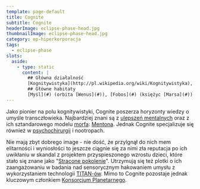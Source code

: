 ```yaml
---
template: page-default
title: Cognite
subtitle: Cognite
headerImage: eclipse-phase-head.jpg
thumbnailImage: eclipse-phase-head.jpg
category: ep-hiperkorporacja
tags:
  - eclipse-phase
slots:
  aside:
    - type: static
      content: |
        ## Główna działalność
        [Kognitywistyka](http://pl.wikipedia.org/wiki/Kognitywistyka), [Implanty umysłowe](#), [Psychochirurgia](#), [Nootropy](http://pl.wikipedia.org/wiki/Leki_nootropowe)
        ## Główne habitaty
        [Myśl](#) (orbita [Wenus](#)), [Fobos](#) (księżyc [Marsa](#))
---
```

Jako pionier na polu kognitywistyki, Cognite poszerza horyzonty wiedzy o umyśle transczłowieka. Najbardziej znani są z [ulepszeń mentalnych](#) oraz z ich sztandarowego modelu [morfa](#): [Mentona](#). Jednak Cognite specjalizuje się również w [psychochirurgii](#) i nootropach.

Nie mają zbyt dobrego image - nie dość, że przylgnął do nich mem elitarności i wyniosłości to jeszcze ciągnie się za nimi zła reputacja po ich uwikłaniu w skandal z projektem przyspieszonego wzrostu dzieci, które stało się znane jako "[Stracone pokolenie](#)". Utrzymują się też plotki o ich zaangażowaniu w badania nad sensorycznym hakowaniem umysłu z wykorzystaniem technologii [TITAN-ów](#). Mimo to Cognite pozostaje jednak kluczowym członkiem [Konsorcjum Planetarnego](#).